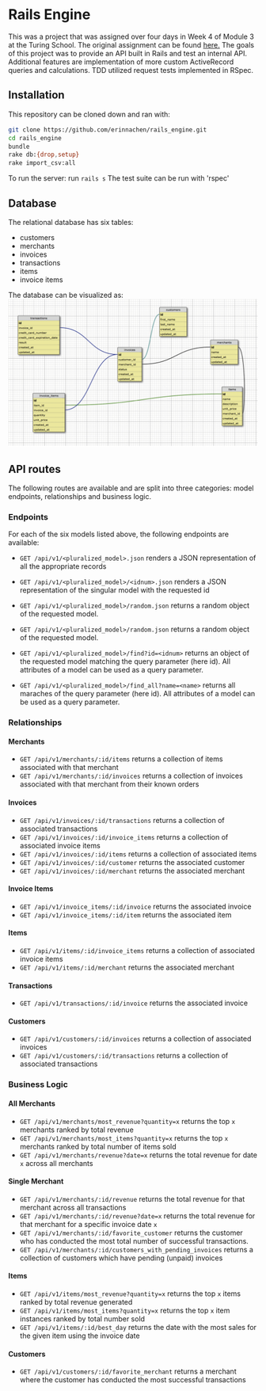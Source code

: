 # Rails Engine
This was a project that was assigned over four days in Week 4 of Module 3 at the Turing School. The original assignment can be found [here.](https://github.com/turingschool/lesson_plans/blob/b81770c004ff6003a14428d30c8f5061fb817d73/ruby_03-professional_rails_applications/rails_engine.md) The goals of this project was to provide an API built in Rails and test an internal API. Additional features are implementation of more custom ActiveRecord queries and calculations. TDD utilized request tests implemented in RSpec.

## Installation
This repository can be cloned down and ran with:
``` bash
git clone https://github.com/erinnachen/rails_engine.git
cd rails_engine
bundle
rake db:{drop,setup}
rake import_csv:all
```

To run the server: run `rails s`
The test suite can be run with 'rspec'

## Database
The relational database has six tables:
* customers
* merchants
* invoices
* transactions
* items
* invoice items

The database can be visualized as:
![database](database.png)

## API routes
The following routes are available and are split into three categories: model endpoints, relationships and business logic.
### Endpoints
For each of the six models listed above, the following endpoints are available:
* `GET /api/v1/<pluralized_model>.json` renders a JSON representation of all the appropriate records

* `GET /api/v1/<pluralized_model>/<idnum>.json` renders a JSON representation of the singular model with the requested id

* `GET /api/v1/<pluralized_model>/random.json` returns a random object of the requested model.

* `GET /api/v1/<pluralized_model>/random.json` returns a random object of the requested model.

* `GET /api/v1/<pluralized_model>/find?id=<idnum>` returns an object of the requested model matching the query parameter (here id). All attributes of a model can be used as a query parameter.

* `GET /api/v1/<pluralized_model>/find_all?name=<name>` returns all maraches of the query parameter (here id). All attributes of a model can be used as a query parameter.

### Relationships
#### Merchants

* `GET /api/v1/merchants/:id/items` returns a collection of items associated with that merchant
* `GET /api/v1/merchants/:id/invoices` returns a collection of invoices associated with that merchant from their known orders

#### Invoices

* `GET /api/v1/invoices/:id/transactions` returns a collection of associated transactions
* `GET /api/v1/invoices/:id/invoice_items` returns a collection of associated invoice items
* `GET /api/v1/invoices/:id/items` returns a collection of associated items
* `GET /api/v1/invoices/:id/customer` returns the associated customer
* `GET /api/v1/invoices/:id/merchant` returns the associated merchant

#### Invoice Items

* `GET /api/v1/invoice_items/:id/invoice` returns the associated invoice
* `GET /api/v1/invoice_items/:id/item` returns the associated item

#### Items

* `GET /api/v1/items/:id/invoice_items` returns a collection of associated invoice items
* `GET /api/v1/items/:id/merchant` returns the associated merchant

#### Transactions

* `GET /api/v1/transactions/:id/invoice` returns the associated invoice

#### Customers

* `GET /api/v1/customers/:id/invoices` returns a collection of associated invoices
* `GET /api/v1/customers/:id/transactions` returns a collection of associated transactions

### Business Logic
#### All Merchants

* `GET /api/v1/merchants/most_revenue?quantity=x` returns the top `x` merchants ranked by total revenue
* `GET /api/v1/merchants/most_items?quantity=x` returns the top `x` merchants ranked by total number of items sold
* `GET /api/v1/merchants/revenue?date=x` returns the total revenue for date `x` across all merchants

#### Single Merchant

* `GET /api/v1/merchants/:id/revenue` returns the total revenue for that merchant across all transactions
* `GET /api/v1/merchants/:id/revenue?date=x` returns the total revenue for that merchant for a specific invoice date `x`
* `GET /api/v1/merchants/:id/favorite_customer` returns the customer who has conducted the most total number of successful transactions.
* `GET /api/v1/merchants/:id/customers_with_pending_invoices` returns a collection of customers which have pending (unpaid) invoices

#### Items

* `GET /api/v1/items/most_revenue?quantity=x` returns the top `x` items ranked by total revenue generated
* `GET /api/v1/items/most_items?quantity=x` returns the top `x` item instances ranked by total number sold
* `GET /api/v1/items/:id/best_day` returns the date with the most sales for the given item using the invoice date

#### Customers

* `GET /api/v1/customers/:id/favorite_merchant` returns a merchant where the customer has conducted the most successful transactions
